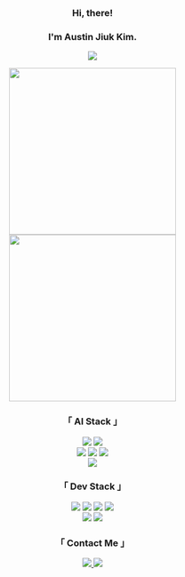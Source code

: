 <br/>



### <div align="center">Hi, there!</div>
### <div align="center">I'm Austin Jiuk Kim.</div>
<p align="center">
  <img src="https://img.shields.io/badge/About%20Me-F7F7F7?style=flat-square&logo=Notion&logoColor=black"/>
</p>
 
<p align="center">
  <img src="https://user-images.githubusercontent.com/99459331/154815441-9c45cc41-47b2-4054-834b-5fb082d37f1c.gif#gh-light-mode-only" width=300>
  <img src="https://user-images.githubusercontent.com/99459331/154815600-359f1ed4-5b9c-4606-857b-a1556816e9d6.gif#gh-dark-mode-only" width=300>
</p>  


<h3 align="center"> 「 AI Stack 」  </h3>
<p align="center">
  <img src="https://img.shields.io/badge/Jupyter-f37626?style=flat-square&logo=Jupyter&logoColor=white"/>
  <img src="https://img.shields.io/badge/Google%20Colab-F9AB00?style=flat-square&logo=Google%20Colab&logoColor=white"/>
  <br/>
  <img src="https://img.shields.io/badge/scikit-learn-F7931E?style=flat-square&logo=scikit-learn&logoColor=white"/>
  <img src="https://img.shields.io/badge/TensorFlow-ff6f00?style=flat-square&logo=TensorFlow&logoColor=white"/>
  <img src="https://img.shields.io/badge/PyTorch-ee4c2c?style=flat-square&logo=PyTorch&logoColor=white"/> 
  <br/>
  <img src="https://img.shields.io/badge/Tableau-E97627?style=flat-square&logo=Tableau&logoColor=white"/> 
</p>


<h3 align="center"> 「 Dev Stack 」 </h3>
<p align="center">
  <img src="https://img.shields.io/badge/HTML-E34F26?style=flat-square&logo=HTML5&logoColor=white"/>
  <img src="https://img.shields.io/badge/CSS-1572B6?style=flat-square&logo=CSS3&logoColor=white"/>
  <img src="https://img.shields.io/badge/JavaScript-f7df1e?style=flat-square&logo=javascript&logoColor=white"/>
  <img src="https://img.shields.io/badge/Python-3766AB?style=flat-square&logo=Python&logoColor=white"/> 
  <br/>
  <img src="https://img.shields.io/badge/React%20Native-61dafb?style=flat-square&logo=React&logoColor=white"/>
  <img src="https://img.shields.io/badge/Django-092E20?style=flat-square&logo=Django&logoColor=white"/> 
</p>


<h3 align="center"> 「 Contact Me 」 </h3>
<p align="center">
  <a href="https://velog.io/@ziwe_ek"><img src="https://img.shields.io/badge/Velog-11B48A?style=flat-square&logo=Vimeo&logoColor=white&link=https://velog.io/@ziwe_ek"/>
  <a href="mailto:austin.jiuk.kim@naver.com"><img src="https://img.shields.io/badge/Gmail-d14836?style=flat-square&logo=Gmail&logoColor=white&link=viliketh1s98@naver.com"/>
</p>
